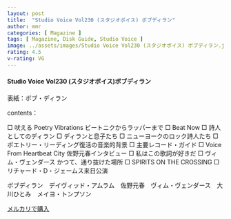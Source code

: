 ```yaml
---
layout: post
title:  "Studio Voice Vol230 (スタジオボイス) ボブディラン"
author: mmr
categories: [ Magazine ]
tags: [ Magazine, Disk Guide, Studio Voice ]
image: ../assets/images/Studio Voice Vol230 (スタジオボイス) ボブディラン.jpg
rating: 4.5
v-rating: VG
---
```


#### Studio Voice Vol230 (スタジオボイス)ボブディラン

表紙：ボブ・ディラン

contents：

□ 吠える Poetry Vibrations ビートニクからラッパーまで
□ Beat Now
□ 詩人としてのディラン
□ ディランと息子たち
□ ニューヨークのロック詩人たち
□ ポエトリー・リーディング復活の音楽的背景
□ 主要レコード・ガイド
□ Voice From Heartbeat City 佐野元春インタビュー
□ 私はこの歌詞が好きだ
□ ヴィム・ヴェンダース かつて、通り抜けた場所
□ SPIRITS ON THE CROSSING
□ リチャード・D・ジェームス来日公演

ボブディラン　デイヴィッド・アムラム　佐野元春　ヴィム・ヴェンダース　大川ひとみ　メイヨ・トンプソン


[メルカリで購入](https://jp.mercari.com/item/m83378534069)
